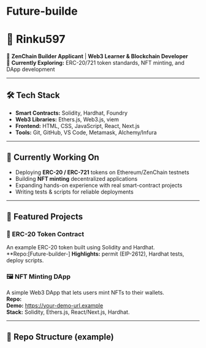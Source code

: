 # Future-builde
<!-- README.md -->

<!-- Title / Intro -->
# 👋 Rinku597

🚀 **ZenChain Builder Applicant** | **Web3 Learner & Blockchain Developer**  
🧪 **Currently Exploring:** ERC-20/721 token standards, NFT minting, and DApp development

---

## 🛠️ Tech Stack

- **Smart Contracts:** Solidity, Hardhat, Foundry  
- **Web3 Libraries:** Ethers.js, Web3.js, viem  
- **Frontend:** HTML, CSS, JavaScript, React, Next.js  
- **Tools:** Git, GitHub, VS Code, Metamask, Alchemy/Infura

---

## 🌱 Currently Working On

- Deploying **ERC-20 / ERC-721** tokens on Ethereum/ZenChain testnets  
- Building **NFT minting** decentralized applications  
- Expanding hands-on experience with real smart-contract projects  
- Writing tests & scripts for reliable deployments

---

## 🔗 Featured Projects

### 💎 ERC-20 Token Contract
An example ERC-20 token built using Solidity and Hardhat.  
**Repo:[Future-builder-]
**Highlights:** permit (EIP-2612), Hardhat tests, deploy scripts.

### 🖼️ NFT Minting DApp
A simple Web3 DApp that lets users mint NFTs to their wallets.  
**Repo:**  
**Demo:** https://your-demo-url.example  
**Stack:** Solidity, Ethers.js, React/Next.js, Hardhat.

---

## 📂 Repo Structure (example)

